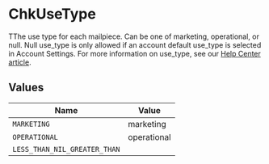 # ChkUseType

TThe use type for each mailpiece. Can be one of marketing, operational, or null. Null use_type is only allowed if an account default use_type is selected in Account Settings. For more information on use_type, see our  [Help Center article](https://help.lob.com/print-and-mail/building-a-mail-strategy/managing-mail-settings/declaring-mail-use-type).


## Values

| Name                         | Value                        |
| ---------------------------- | ---------------------------- |
| `MARKETING`                  | marketing                    |
| `OPERATIONAL`                | operational                  |
| `LESS_THAN_NIL_GREATER_THAN` | <nil>                        |